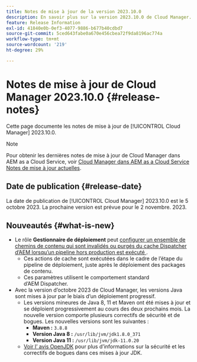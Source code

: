 ```yaml
---
title: Notes de mise à jour de la version 2023.10.0
description: En savoir plus sur la version 2023.10.0 de Cloud Manager.
feature: Release Information
exl-id: 41840e0b-0ef3-4077-9886-b677b40cdbd7
source-git-commit: 5ced643fabe0a670e456cbea72f9da8196ac774a
workflow-type: tm+mt
source-wordcount: '219'
ht-degree: 29%

---
```


# Notes de mise à jour de Cloud Manager 2023.10.0 {#release-notes}

Cette page documente les notes de mise à jour de [!UICONTROL Cloud Manager] 2023.10.0.

>[!NOTE]
>
>Pour obtenir les dernières notes de mise à jour de Cloud Manager dans AEM as a Cloud Service, voir [Cloud Manager dans AEM as a Cloud Service Notes de mise à jour actuelles](https://experienceleague.adobe.com/en/docs/experience-manager-cloud-service/content/release-notes/cloud-manager/current).

## Date de publication {#release-date}

La date de publication de [!UICONTROL Cloud Manager] 2023.10.0 est le 5 octobre 2023. La prochaine version est prévue pour le 2 novembre. 2023.

## Nouveautés {#what-is-new}

* Le rôle **Gestionnaire de déploiement** peut [ configurer un ensemble de chemins de contenu qui sont invalidés ou purgés du cache Dispatcher d’AEM lorsqu’un pipeline hors production est exécuté ](/help/using/non-production-pipelines.md).
   * Ces actions de cache sont exécutées dans le cadre de l’étape du pipeline de déploiement, juste après le déploiement des packages de contenu.
   * Ces paramètres utilisent le comportement standard d’AEM Dispatcher.
* Avec la version d’octobre 2023 de Cloud Manager, les versions Java sont mises à jour par le biais d’un déploiement progressif.
   * Les versions mineures de Java 8, 11 et Maven ont été mises à jour et se déploient progressivement au cours des deux prochains mois. La nouvelle version comporte plusieurs correctifs de sécurité et de bogues. Les nouvelles versions sont les suivantes :
      * **Maven :** `3.8.8`
      * **Version Java 8 :** `/usr/lib/jvm/jdk1.8.0_371`
      * **Version Java 11 :** `/usr/lib/jvm/jdk-11.0.20`
   * [Voir l’ avis OpenJDK](https://openjdk.org/groups/vulnerability/advisories/) pour plus d’informations sur la sécurité et les correctifs de bogues dans ces mises à jour JDK.
